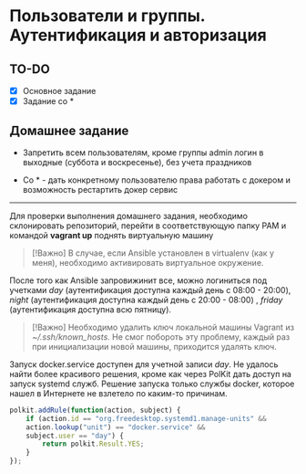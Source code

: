 # Пользователи и группы. Аутентификация и авторизация

## TO-DO

- [x] Основное задание
- [x] Задание со *

## Домашнее задание

- Запретить всем пользователям, кроме группы admin логин в выходные (суббота и воскресенье), без учета праздников

- Со * - дать конкретному пользователю права работать с докером и возможность рестартить докер сервис

---

Для проверки выполнения домашнего задания, необходимо склонировать репозиторий, перейти в соответствующую папку PAM и командой **vagrant up** поднять виртуальную машину

> [!Важно]
> В случае, если Ansible установлен в virtualenv (как у меня), необходимо активировать виртуальное окружение.

После того как Ansible запровижинит все, можно логиниться под учетками *day* (аутентификация доступна каждый день с 08:00 - 20:00), *night* (аутентификация доступна каждый день с 20:00 - 08:00) , *friday* (аутентификация доступна всю пятницу).

> [!Важно]
> Необходимо удалить ключ локальной машины Vagrant из *~/.ssh/known_hosts*. Не смог побороть эту проблему, каждый раз при инициализации новой машины, приходится удалять ключ.

Запуск docker.service доступен для учетной записи *day*. Не удалось найти более красивого решения, кроме как через PolKit дать доступ на запуск systemd служб. Решение запуска только службы docker, которое нашел в Интернете не взлетело по каким-то причинам.

```javascript
polkit.addRule(function(action, subject) {
    if (action.id == "org.freedesktop.systemd1.manage-units" &&
    action.lookup("unit") == "docker.service" &&
    subject.user == "day") {
        return polkit.Result.YES;
    }
});
```
